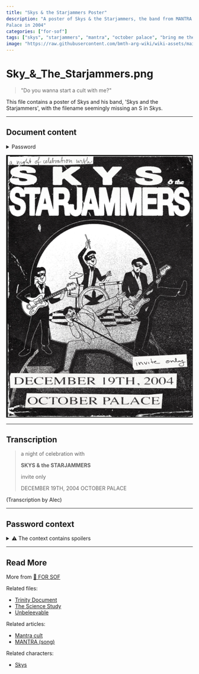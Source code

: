 ```yaml
---
title: "Skys & the Starjammers Poster"
description: "A poster of Skys & the Starjammers, the band from MANTRA cult leader Skys. It advertises a show at October 
Palace in 2004"
categories: ["for-sof"]
tags: ["skys", "starjammers", "mantra", "october palace", "bring me the horizon"]
image: "https://raw.githubusercontent.com/bmth-arg-wiki/wiki-assets/main/files/skys_starjammers/sky.png"
---
```


# Sky_&_The_Starjammers.png

> "Do you wanna start a cult with me?"

This file contains a poster of Skys and his band, 'Skys and the Starjammers', 
with the filename seemingly missing an S in Skys.

***

## Document content

<details class="password">
  <summary>Password</summary>

INTERCELLULAR
</details>

![Poster](https://raw.githubusercontent.com/bmth-arg-wiki/wiki-assets/main/files/skys_starjammers/sky.png)

***

## Transcription

> a night of celebration with
>
> **SKYS & the STARJAMMERS**
>
> invite only
>
> DECEMBER 19TH, 2004
> OCTOBER PALACE

(Transcription by Alec)

***

## Password context

<details class="password">
    <summary>⚠ The context contains spoilers</summary>

{{"![Nex Gen document from instagram](https://raw.githubusercontent.com/bmth-arg-wiki/wiki-assets/main/files/skys_starjammers/nexgendoc.jpg)" | markdownify}}
{{"![Numbers assigned to letters](https://raw.githubusercontent.com/bmth-arg-wiki/wiki-assets/main/files/skys_starjammers/instagram_solve.jpg)" | markdownify}}

This document was revealed in an Instagram post. It contains four words and 5 sets of numbers. 
When you take each individual number to match up a letter, you get the letters needed for the word 
`INTERCELLULAR`.

{{"![password_placeholder.png](https://raw.githubusercontent.com/bmth-arg-wiki/wiki-assets/main/files/skys_starjammers/password_placeholder.png)" | markdownify}}

You can see 12 lines for characters, since spaces are indicated on screen. Despite this, 
the password was 13 characters long, causing confusion among the community.

</details>

***

## Read More

More from [📁 FOR SOF](../for-sof)

Related files:

- [Trinity Document](trinity_document)
- [The Science Study](thesciencestudy)
- [Unbeleevable](unbeleevable)

Related articles:

- [Mantra cult](../lore/mantra)
- [MANTRA (song)](../music/amo-mantra)

Related characters:

- [Skys](../characters/skys)
